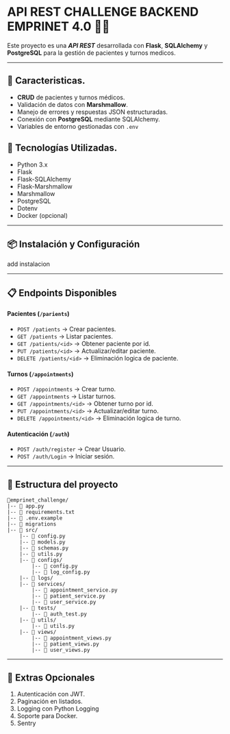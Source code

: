 # API REST CHALLENGE BACKEND EMPRINET 4.0 🏥🐍

Este proyecto es una ***API REST*** desarrollada con __Flask__, __SQLAlchemy__ y __PostgreSQL__ para la gestión de pacientes y turnos medicos.

____
## 📌 Caracteristicas.
- __CRUD__ de pacientes y turnos médicos.
- Validación de datos con __Marshmallow__.
- Manejo de errores y respuestas JSON estructuradas.
- Conexión con __PostgreSQL__ mediante SQLAlchemy.
- Variables de entorno gestionadas con `.env`

## 🚀 Tecnologías Utilizadas.
- Python 3.x
- Flask
- Flask-SQLAlchemy
- Flask-Marshmallow
- Marshmallow
- PostgreSQL
- Dotenv
- Docker (opcional)

____

## 📦 Instalación y Configuración
add instalacion
____

## 📋 Endpoints Disponibles

#### Pacientes (`/parients`)
- `POST /patients` -> Crear pacientes.
- `GET /patients` -> Listar pacientes.
- `GET /patients/<id>` -> Obtener paciente por id.
- `PUT /patients/<id>` -> Actualizar/editar paciente.
- `DELETE /patients/<id>` -> Eliminación logica de paciente.

#### Turnos (`/appointments`)
- `POST /appointments` -> Crear turno.
- `GET /appointments` -> Listar turnos.
- `GET /appointments/<id>` -> Obtener turno por id.
- `PUT /appointments/<id>` -> Actualizar/editar turno.
- `DELETE /appointments/<id>` -> Eliminación logica de turno.

#### Autenticación (`/auth`)
- `POST /auth/register` -> Crear Usuario.
- `POST /auth/Login` -> Iniciar sesión.

____
## 📂 Estructura del proyecto
```
📁emprinet_challenge/
|-- 📄 app.py    
|-- 📄 requirements.txt
|-- 📄 .env.example
|-- 📁 migrations
|-- 📁 src/
    |-- 📄 config.py
    |-- 📄 models.py
    |-- 📄 schemas.py
    |-- 📄 utils.py
    |-- 📁 configs/
        |-- 📄 config.py
        |-- 📄 log_config.py
    |-- 📁 logs/
    |-- 📁 services/
        |-- 📄 appointment_service.py
        |-- 📄 patient_service.py
        |-- 📄 user_service.py
    |-- 📁 tests/
        |-- 📄 auth_test.py
    |-- 📁 utils/
        |-- 📄 utils.py
    |-- 📁 views/
        |-- 📄 appointment_views.py
        |-- 📄 patient_views.py
        |-- 📄 user_views.py
```

____

## 🔐 Extras Opcionales
1. Autenticación con JWT.
2. Paginación en listados.
3. Logging con Python Logging
4. Soporte para Docker.
5. Sentry